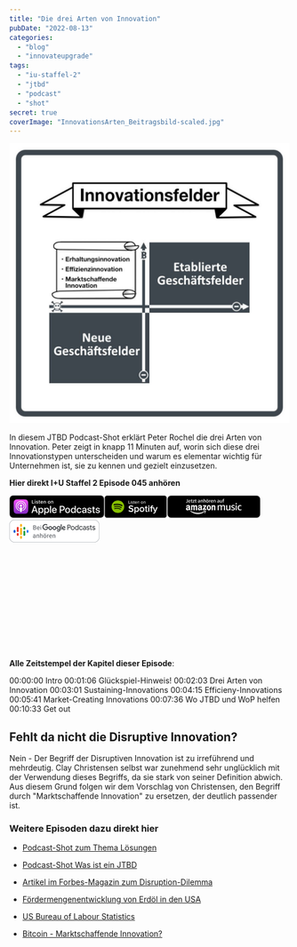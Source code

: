 ```yaml
---
title: "Die drei Arten von Innovation"
pubDate: "2022-08-13"
categories:
  - "blog"
  - "innovateupgrade"
tags:
  - "iu-staffel-2"
  - "jtbd"
  - "podcast"
  - "shot"
secret: true
coverImage: "InnovationsArten_Beitragsbild-scaled.jpg"
---
```


![Innovationsberatung in den Feldern Erhaltungsinnovation, Effizienzinnovation, Marktschaffende Innovation oder Disruptive Innovation](images/Innovationsfelder-1024x1024.jpg)

In diesem JTBD Podcast-Shot erklärt Peter Rochel die drei Arten von Innovation. Peter zeigt in knapp 11 Minuten auf, worin sich diese drei Innovationstypen unterscheiden und warum es elementar wichtig für Unternehmen ist, sie zu kennen und gezielt einzusetzen.

**Hier direkt I+U Staffel 2 Episode 045 anhören**

[![](images/listen-on-apple-podcast.png)](https://podcasts.apple.com/de/podcast/die-drei-arten-von-innovation/id1354901024?i=1000575992804&itsct=podcast_box&itscg=30200&ls=1)[![](images/listen-on-spotify.png)](https://open.spotify.com/episode/54oK2fcYxXHe3nLtFEkvbI?si=c0768baf986745a5)[![](images/ListenOn_AmazonMusic_button_Black_RGB_5X_DE-300x73.png)](https://music.amazon.de/podcasts/4838bd28-7b97-4912-80cb-de39a6c75654/episodes/1a0b6aee-efff-4d5e-9e28-37099c3d0486/innovate-upgrade-die-drei-arten-von-innovation)[![jobs to be done podcast](images/DE_Google_Podcasts_Badge_8x-300x76.png)](https://podcasts.google.com/feed/aHR0cHM6Ly96dW04cnkucG9kY2FzdGVyLmRlL29iZXJ3YXNzZXIucnNz)

<iframe data-cookie-consent="marketing" data-cookieblock-src="https://embed.podcasts.apple.com/us/podcast/die-drei-arten-von-innovation/id1354901024?i=1000575992804&amp;itsct=podcast_box_player&amp;itscg=30200&amp;ls=1&amp;theme=auto" height="175px" frameborder="0" sandbox="allow-forms allow-popups allow-same-origin allow-scripts allow-top-navigation-by-user-activation" allow="autoplay *; encrypted-media *; clipboard-write" style="width: 100%; max-width: 660px; overflow: hidden; border-radius: 10px; background-color: transparent;"></iframe>

**Alle Zeitstempel der Kapitel dieser Episode**:

00:00:00 Intro
00:01:06 Glückspiel-Hinweis!
00:02:03 Drei Arten von Innovation
00:03:01 Sustaining-Innovations
00:04:15 Efficieny-Innovations
00:05:41 Market-Creating Innovations
00:07:36 Wo JTBD und WoP helfen
00:10:33 Get out

## Fehlt da nicht die Disruptive Innovation?

Nein - Der Begriff der Disruptiven Innovation ist zu irreführend und mehrdeutig. Clay Christensen selbst war zunehmend sehr unglücklich mit der Verwendung dieses Begriffs, da sie stark von seiner Definition abwich. Aus diesem Grund folgen wir dem Vorschlag von Christensen, den Begriff durch "Marktschaffende Innovation" zu ersetzen, der deutlich passender ist.

### Weitere Episoden dazu direkt hier

- [Podcast-Shot zum Thema Lösungen](https://www.stattys.com/de/methoden/business-model-generation/testtools)

- [Podcast-Shot Was ist ein JTBD](https://oberwasser-consulting.de/der-job-to-be-done-jtbd/)

- [Artikel im Forbes-Magazin zum Disruption-Dilemma](https://www.forbes.com/sites/stevedenning/2015/12/02/fresh-insights-from-clayton-christensen-on-disruptive-innovation/?sh=22331d914702)

- [Fördermengenentwicklung von Erdöl in den USA](https://www.eia.gov/dnav/pet/hist/LeafHandler.ashx?n=PET&s=MCRFPUS2&f=A)

- [US Bureau of Labour Statistics](https://www.bls.gov)

- [Bitcoin - Marktschaffende Innovation?](https://oberwasser-consulting.de/open-source-jtbd-research/)
